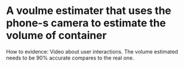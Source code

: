 # A voulme estimater that uses the phone-s camera to estimate the volume of container

How to evidence: Video about user interactions. The volume estimated needs to be 90% accurate compares to the real one.